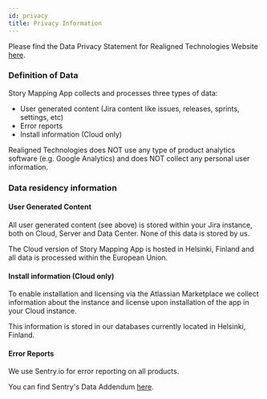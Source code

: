 ```yaml
---
id: privacy
title: Privacy Information
---
```


Please find the Data Privacy Statement for Realigned Technologies Website [here](https://realigned.io/privacy).

### Definition of Data

Story Mapping App collects and processes three types of data:

- User generated content (Jira content like issues, releases, sprints, settings, etc)
- Error reports
- Install information (Cloud only)

Realigned Technologies does NOT use any type of product analytics software (e.g. Google Analytics)
and does NOT collect any personal user information.

### Data residency information

#### User Generated Content

All user generated content (see above) is stored within your
Jira instance, both on Cloud, Server and Data Center.
None of this data is stored by us.

The Cloud version of Story Mapping App is hosted in Helsinki, Finland
and all data is processed within the European Union. 

#### Install information (Cloud only)

To enable installation and licensing via the Atlassian Marketplace
we collect information about the instance and license upon
installation of the app in your Cloud instance.

This information is stored in our databases currently located
in Helsinki, Finland.

#### Error Reports

We use Sentry.io for error reporting on all products.

You can find Sentry's Data Addendum [here](https://sentry.io/legal/dpa/2.0.0/).

